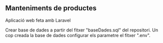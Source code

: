 ## Manteniments de productes

Aplicació web feta amb Laravel

Crear base de dades a partir del fitxer "baseDades.sql" del repositori.
Un cop creada la base de dades configurar els parametre el fitxer ".env".
